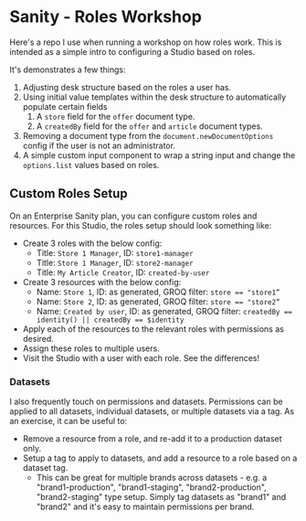 # Sanity - Roles Workshop

Here's a repo I use when running a workshop on how roles work. This is intended as a simple intro to configuring a Studio based on roles.

It's demonstrates a few things:

1. Adjusting desk structure based on the roles a user has.
1. Using initial value templates within the desk structure to automatically populate certain fields
   1. A `store` field for the `offer` document type.
   1. A `createdBy` field for the `offer` and `article` document types.
1. Removing a document type from the `document.newDocumentOptions` config if the user is not an administrator.
1. A simple custom input component to wrap a string input and change the `options.list` values based on roles.

## Custom Roles Setup

On an Enterprise Sanity plan, you can configure custom roles and resources. For this Studio, the roles setup should look something like:

- Create 3 roles with the below config:
  - Title: `Store 1 Manager`, ID: `store1-manager`
  - Title: `Store 1 Manager`, ID: `store2-manager`
  - Title: `My Article Creator`, ID: `created-by-user`
- Create 3 resources with the below config:
  - Name: `Store 1`, ID: as generated, GROQ filter: `store == "store1”`
  - Name: `Store 2`, ID: as generated, GROQ filter: `store == "store2”`
  - Name: `Created by user`, ID: as generated, GROQ filter: `createdBy == identity() || createdBy == $identity`
- Apply each of the resources to the relevant roles with permissions as desired.
- Assign these roles to multiple users.
- Visit the Studio with a user with each role. See the differences!

### Datasets

I also frequently touch on permissions and datasets. Permissions can be applied to all datasets, individual datasets, or multiple datasets via a tag. As an exercise, it can be useful to:

- Remove a resource from a role, and re-add it to a production dataset only.
- Setup a tag to apply to datasets, and add a resource to a role based on a dataset tag.
  - This can be great for multiple brands across datasets - e.g. a "brand1-production", "brand1-staging", "brand2-production", "brand2-staging" type setup. Simply tag datasets as "brand1" and "brand2" and it's easy to maintain permissions per brand.
